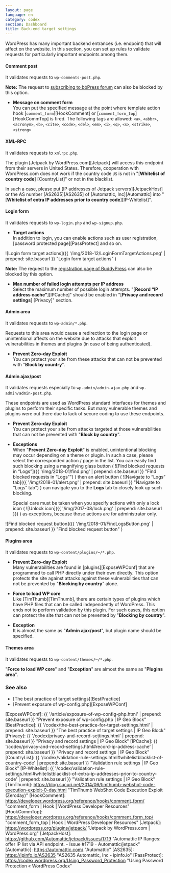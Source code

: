 ```yaml
---
layout: page
language: en
category: codex
section: Dashboard
title: Back-end target settings
---
```


WordPress has many important backend entrances (i.e. endpoint) that will 
affect on the website. In this section, you can set up rules to validate 
requests for particularly important endpoints among them.

<!--more-->

#### Comment post ####

It validates requests to `wp-comments-post.php`.

<div class="alert alert-info">
	<strong>Note:</strong> The request to 
	<a href="https://codex.bbpress.org/features/subscriptions/"
	title="Subscriptions &middot; bbPress Codex">
	subscribing to bbPress forum</a> can also be blocked by this option.
</div>

- **Message on comment form**  
You can put the specified message at the point where template action hook 
[`comment_form`][HookComment] or [`comment_form_top`][HookCommTop] is fired.
The following tags are allowed: `<a>`, `<abbr>`, `<acronym>`, `<b>`, `<cite>`,
`<code>`, `<del>`, `<em>`, `<i>`, `<q>`, `<s>`, `<strike>`, `<strong>`

#### XML-RPC ####

It validates requests to `xmlrpc.php`.

The plugin [Jetpack by WordPress.com][Jetpack] will access this endpoint from 
their servers in United States. Therefore, cooperation with WordPress.com does
not work if the country code `US` is not in "[**Whitelist of country code**]
[CountryList]" or not in the blacklist.

In such a case, please put [IP addresses of Jetpack servers][JetpackHost] 
or the AS number [AS2635][AS2635] of [Automattic, Inc][Automattic] into 
"[**Whitelist of extra IP addresses prior to country code**][IP-Whitelist]".

#### Login form ####

It validates requests to `wp-login.php` and `wp-signup.php`.

- **Target actions**  
In addition to login, you can enable actions such as user registration, 
[password protected page][PassProtect] and so on.

![Login form target actions]({{ '/img/2018-12/LoginFormTargetActions.png' | prepend: site.baseurl }}
 "Login form target actions"
)

<div class="alert alert-info">
	<strong>Note:</strong> The request to the
	<a href="https://codex.buddypress.org/getting-started/register-and-activation-pages/"
	title="Register and Activation Pages &middot; BuddyPress Codex">
	registration page of BuddyPress</a> can also be blocked by this option.
</div>

- **Max number of failed login attempts per IP address**  
Select the maximum number of possible login attempts. "[**Record “IP address
cache”**][IPCache]" should be enabled in "[**Privacy and record settings**]
[Privacy]" section.

#### Admin area ####

It validates requests to `wp-admin/*.php`.

Requests to this area would cause a redirection to the login page or 
unintentional affects on the website due to attacks that exploit 
vulnerabilities in themes and plugins (in case of being authenticated).

- **Prevent Zero-day Exploit**  
You can protect your site from these attacks that can not be prevented with 
"**Block by country**".

#### Admin ajax/post ####

It validates requests especially to `wp-admin/admin-ajax.php` and 
`wp-admin/admin-post.php`.

These endpoints are used as WordPress standard interfaces for themes and 
plugins to perform their specific tasks. But many vulnerable themes and 
plugins were out there due to lack of secure coding to use these endpoints.

- **Prevent Zero-day Exploit**  
You can protect your site from attacks targeted at those vulnerabilities 
that can not be prevented with "**Block by country**".

- **Exceptions**  
When "**Prevent Zero-day Exploit**" is enabled, unintentional blocking may 
occur depending on a theme or plugin. In such a case, please select the 
corresponded action / page in the list. You can easily find such blocking 
using a magnifying glass button (<span class="emoji">
![Find blocked requests in “Logs”]({{ '/img/2018-01/find.png' | prepend: site.baseurl }}
 "Find blocked requests in “Logs”")
</span>) then an alert button (<span class="emoji">
![Navigate to “Logs” tab]({{ '/img/2018-01/alert.png' | prepend: site.baseurl }}
 "Navigate to “Logs” tab")
</span>) can navigate you to the **Logs** tab to closely look up such blocking.
  
  Special care must be taken when you specify actions with only a lock icon 
(<span class="emoji">
![Unlock icon]({{ '/img/2017-08/lock.png' | prepend: site.baseurl }})
</span>) as exceptions, because those actions are for administrator only.

![Find blocked request button]({{ '/img/2018-01/FindLogsButton.png' | prepend: site.baseurl }}
 "Find blocked request button"
)

#### Plugins area ####

It validates requests to `wp-content/plugins/⋯/*.php`.

- **Prevent Zero-day Exploit**  
Many vulnerabilities are found in [plugins][ExposeWPConf] that are programmed 
to call PHP directly under their own directly. This option protects the site 
against attacks against these vulnerabilities that can not be prevented by 
"**Blocking by country**" alone.

- **Force to load WP core**  
Like [TimThumb][TimThumb], there are certain types of plugins which have PHP 
files that can be called independently of WordPress. This ends not to perform 
validation by this plugin. For such cases, this option can protect the site 
that can not be prevented by "**Blocking by country**".

- **Exception**  
It is almost the same as "**Admin ajax/post**", but plugin name should be 
specified.

#### Themes area ####

It validates requests to `wp-content/themes/⋯/*.php`.

"**Force to load WP core**" and "**Exception**" are almost the same as 
"**Plugins area**".

### See also ###

- [The best practice of target settings][BestPractice]
- [Prevent exposure of wp-config.php][ExposeWPConf]

[IP-Geo-Block]: https://wordpress.org/plugins/ip-geo-block/ "WordPress › IP Geo Block « WordPress Plugins"
[ExposeWPConf]: {{ '/article/exposure-of-wp-config-php.html'                                                             | prepend: site.baseurl }} "Prevent exposure of wp-config.php | IP Geo Block"
[BestPractice]: {{ '/codex/the-best-practice-for-target-settings.html'                                                   | prepend: site.baseurl }} "The best practice of target settings | IP Geo Block"
[Privacy]:      {{ '/codex/privacy-and-record-settings.html'                                                             | prepend: site.baseurl }} "Privacy and record settings | IP Geo Block"
[IPCache]:      {{ '/codex/privacy-and-record-settings.html#record-ip-address-cache'                                     | prepend: site.baseurl }} "Privacy and record settings | IP Geo Block"
[CountryList]:  {{ '/codex/validation-rule-settings.html#whitelistblacklist-of-country-code'                             | prepend: site.baseurl }} "Validation rule settings | IP Geo Block"
[IP-Whitelist]: {{ '/codex/validation-rule-settings.html#whitelistblacklist-of-extra-ip-addresses-prior-to-country-code' | prepend: site.baseurl }} "Validation rule settings | IP Geo Block"
[TimThumb]:     https://blog.sucuri.net/2014/06/timthumb-webshot-code-execution-exploit-0-day.html "TimThumb WebShot Code Execution Exploit (Zeroday)"
[HookComment]:  https://developer.wordpress.org/reference/hooks/comment_form/ "comment_form | Hook | WordPress Developer Resources"
[HookCommTop]:  https://developer.wordpress.org/reference/hooks/comment_form_top/ "comment_form_top | Hook | WordPress Developer Resources"
[Jetpack]:      https://wordpress.org/plugins/jetpack/ "Jetpack by WordPress.com &#124; WordPress.org"
[JetpackHost]:  https://github.com/Automattic/jetpack/issues/1719 "Automattic IP Ranges: offer IP list via API endpoint. - Issue #1719 - Automattic/jetpack"
[Automattic]:   https://automattic.com/ "Automattic"
[AS2635]:       https://ipinfo.io/AS2635 "AS2635 Automattic, Inc - ipinfo.io"
[PassProtect]:  https://codex.wordpress.org/Using_Password_Protection "Using Password Protection &laquo; WordPress Codex"

